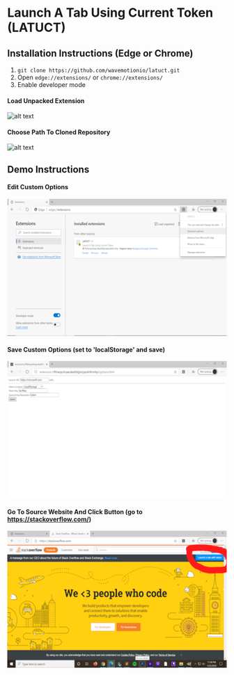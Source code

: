 # Launch A Tab Using Current Token (LATUCT)

## Installation Instructions (Edge or Chrome)

1. `git clone https://github.com/wavemotionio/latuct.git`
1. Open `edge://extensions/` or `chrome://extensions/`
1. Enable developer mode

#### Load Unpacked Extension
![alt text](https://github.com/wavemotionio/latuct/raw/master/images/screenshot-load-unpacked.png "Load unpacked extension")

#### Choose Path To Cloned Repository
![alt text](https://github.com/wavemotionio/latuct/raw/master/images/screenshot-choose-cloned-path.png "Choose path to cloned repository")

## Demo Instructions

#### Edit Custom Options
![alt text](https://github.com/wavemotionio/latuct/raw/master/images/screenshot-edit-options.png "Edit custom options")

#### Save Custom Options (set to 'localStorage' and save)
![alt text](https://github.com/wavemotionio/latuct/raw/master/images/screenshot-save-options.png "Save custom options")

#### Go To Source Website And Click Button (go to https://stackoverflow.com/)
![alt text](https://github.com/wavemotionio/latuct/raw/master/images/screenshot-go-and-click.png "Go to source website and click button")
